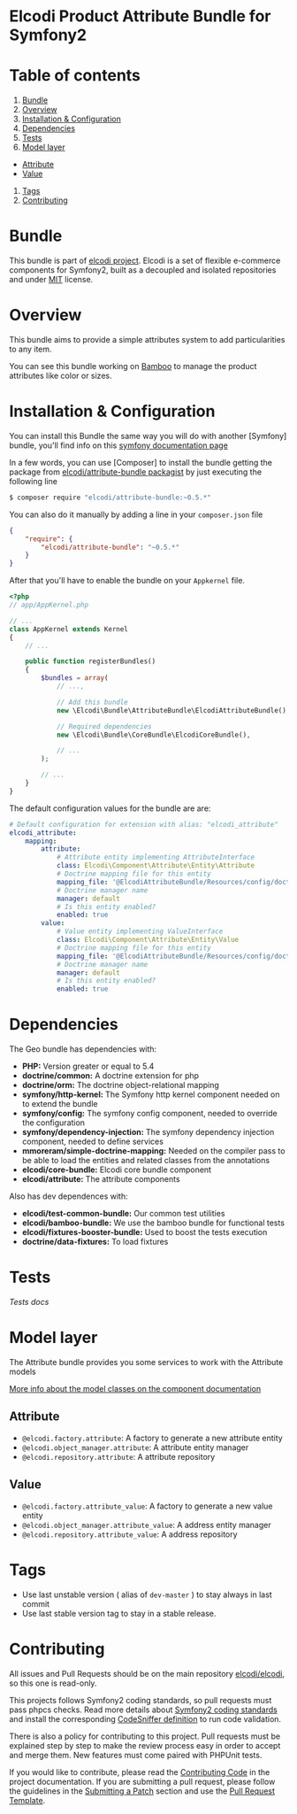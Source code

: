 Elcodi Product Attribute Bundle for Symfony2
============================================

# Table of contents

1. [Bundle](#bundle)
1. [Overview](#overview)
1. [Installation & Configuration](#installation-configuration)
1. [Dependencies](#dependencies)
1. [Tests](#tests)
1. [Model layer](#model-layer)
  * [Attribute](#attribute)
  * [Value](#value)
1. [Tags](#tags)
1. [Contributing](#contributing)

# Bundle

This bundle is part of [elcodi project](https://github.com/elcodi).
Elcodi is a set of flexible e-commerce components for Symfony2, built as a
decoupled and isolated repositories and under
[MIT](http://opensource.org/licenses/MIT) license.

# Overview

This bundle aims to provide a simple attributes system to add particularities
to any item.

You can see this bundle working on [Bamboo] to manage the product attributes
like color or sizes.

# Installation & Configuration

You can install this Bundle the same way you will do with another [Symfony]
bundle, you'll find info on this [symfony documentation page][4]

In a few words, you can use [Composer] to install the bundle getting the package
from
[elcodi/attribute-bundle packagist](https://packagist.org/packages/elcodi/attribute-bundle)
by just executing the following line

``` bash
$ composer require "elcodi/attribute-bundle:~0.5.*"
```

You can also do it manually by adding a line in your `composer.json` file

``` json
{
    "require": {
        "elcodi/attribute-bundle": "~0.5.*"
    }
}

```

After that you'll have to enable the bundle on your `Appkernel` file.

``` php
<?php
// app/AppKernel.php

// ...
class AppKernel extends Kernel
{
    // ...

    public function registerBundles()
    {
        $bundles = array(
            // ...,

            // Add this bundle
            new \Elcodi\Bundle\AttributeBundle\ElcodiAttributeBundle(),

            // Required dependencies
            new \Elcodi\Bundle\CoreBundle\ElcodiCoreBundle(),

            // ...
        );

        // ...
    }
}
```

The default configuration values for the bundle are are:

```yaml
# Default configuration for extension with alias: "elcodi_attribute"
elcodi_attribute:
    mapping:
        attribute:
            # Attribute entity implementing AttributeInterface
            class: Elcodi\Component\Attribute\Entity\Attribute
            # Doctrine mapping file for this entity
            mapping_file: '@ElcodiAttributeBundle/Resources/config/doctrine/Attribute.orm.yml'
            # Doctrine manager name
            manager: default
            # Is this entity enabled?
            enabled: true
        value:
            # Value entity implementing ValueInterface
            class: Elcodi\Component\Attribute\Entity\Value
            # Doctrine mapping file for this entity
            mapping_file: '@ElcodiAttributeBundle/Resources/config/doctrine/Value.orm.yml'
            # Doctrine manager name
            manager: default
            # Is this entity enabled?
            enabled: true
```

# Dependencies

The Geo bundle has dependencies with:
- **PHP:** Version greater or equal to 5.4
- **doctrine/common:** A doctrine extension for php
- **doctrine/orm:** The doctrine object-relational mapping
- **symfony/http-kernel:** The Symfony http kernel component needed on to
extend the bundle
- **symfony/config:** The symfony config component, needed to override the
configuration
- **symfony/dependency-injection:** The symfony dependency injection component,
needed to define services
- **mmoreram/simple-doctrine-mapping:** Needed on the compiler pass to be able
to load the entities and related classes from the annotations
- **elcodi/core-bundle:** Elcodi core bundle component
- **elcodi/attribute:** The attribute components

Also has dev dependences with:
- **elcodi/test-common-bundle:** Our common test utilities
- **elcodi/bamboo-bundle:** We use the bamboo bundle for functional tests
- **elcodi/fixtures-booster-bundle:** Used to boost the tests execution
- **doctrine/data-fixtures:** To load fixtures

# Tests

*Tests docs*

# Model layer

The Attribute bundle provides you some services to work with the Attribute
models

[More info about the model classes on the component documentation](https://github.com/elcodi/Attribute/blob/master/README.md#model-layer)

## Attribute
- `@elcodi.factory.attribute`: A factory to generate a new attribute entity
- `@elcodi.object_manager.attribute`: A attribute entity manager
- `@elcodi.repository.attribute`: A attribute repository

## Value
- `@elcodi.factory.attribute_value`: A factory to generate a new value entity
- `@elcodi.object_manager.attribute_value`: A address entity manager
- `@elcodi.repository.attribute_value`: A address repository

# Tags

* Use last unstable version ( alias of `dev-master` ) to stay always in last commit
* Use last stable version tag to stay in a stable release.

# Contributing

All issues and Pull Requests should be on the main repository
[elcodi/elcodi](https://github.com/elcodi/elcodi), so this one is read-only.

This projects follows Symfony2 coding standards, so pull requests must pass phpcs
checks. Read more details about
[Symfony2 coding standards](http://symfony.com/doc/current/contributing/code/standards.html)
and install the corresponding [CodeSniffer definition](https://github.com/opensky/Symfony2-coding-standard)
to run code validation.

There is also a policy for contributing to this project. Pull requests must
be explained step by step to make the review process easy in order to
accept and merge them. New features must come paired with PHPUnit tests.

If you would like to contribute, please read the [Contributing Code][1] in the project
documentation. If you are submitting a pull request, please follow the guidelines
in the [Submitting a Patch][2] section and use the [Pull Request Template][3].

[1]: http://symfony.com/doc/current/contributing/code/index.html
[2]: http://symfony.com/doc/current/contributing/code/patches.html#check-list
[3]: http://symfony.com/doc/current/contributing/code/patches.html#make-a-pull-request
[4]: http://symfony.com/doc/current/cookbook/bundles/installation.html
[Bamboo]: https://github.com/elcodi/bamboo

